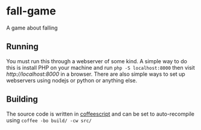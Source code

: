 fall-game
=========

A game about falling


## Running 

You must run this through a webserver of some kind. A simple way to do this is install PHP on your machine and run `php -S localhost:8000`
then visit *http://localhost:8000* in a browser. There are also simple ways to set up webservers using nodejs or python or anything else.

## Building 

The source code is written in [coffeescript](http://coffeescript.org) and can be set to auto-recompile using `coffee -bo build/ -cw src/`
